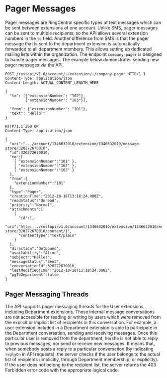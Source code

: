 # Pager Messages

Pager messages are RingCentral specific types of text messages which can be sent between extensions of one account. Unlike SMS, pager messages can be sent to multiple recipients, so the API allows several extension numbers in the `to` field. Another difference from SMS is that the pager message that is sent to the department extension is automatically forwarded to all department members. This allows setting up dedicated mailing lists within the organization. The endpoint `company-pager` is designed to handle pager messages. The example below demonstrates sending new pager messages via the API.

```http tab="Request"
POST /restapi/v1.0/account/~/extension/~/company-pager HTTP/1.1
Content-Type: application/json
Content-Length: ACTUAL_CONTENT_LENGTH_HERE

{
  "to": [{"extensionNumber": "102"}, 
         {"extensionNumber": "103"}],

  "from": {"extensionNumber": "101"},
  "text": "Hello!"
}
```

```http tab="Response"
HTTP/1.1 200 OK
Content-Type: application/json

{
  "uri":".../account/1346632010/extension/1346632010/message-store/320272670010",
  "id":320272670010,
  "to":[
    { "extensionNumber":"101" },
    { "extensionNumber":"102" },
    { "extensionNumber":"103" }
  ],
  "from":{
    "extensionNumber":"101"
  },
  "type":"Pager",
  "creationTime":"2012-10-18T13:18:24.000Z",
  "readStatus":"Unread",
  "priority":"Normal",
  "attachments":[
    {
      "id":1,
      "uri":"http:.../restapi/v1.0/account/1346632010/extension/1346632010/message-store/320272670010/content/1",
      "contentType":"text/plain"
    }
  ],
  "direction":"Outbound",
  "availability":"Alive",
  "subject":"Hello!",
  "messageStatus":"Sent",
  "conversationId":320272670010,
  "lastModifiedTime":"2012-10-18T13:18:24.000Z",
  "pgToDepartment":false
}
```

## Pager Messaging Threads

The API supports pager messaging threads for the User extensions, including Department extensions. Those internal message conversations are not accessible for reading or writing by users which were removed from the explicit or implicit list of recipients in this conversation. For example, a user extension included in a Department extension is able to participate in the Department conversation, sending and receiving messages. Once this particular user is removed from the department, he/she is not able to reply to previous messages, nor send or receive new messages. It means that, when somebody posts a reply to a particular conversation (by indicating `replyOn` in API requests), the server checks if the user belongs to the actual list of recipients (implicitly, through Department membership, or explicitly). If the user does not belong to the recipient list, the server returns the 403 Forbidden error code with the appropriate logical code.
